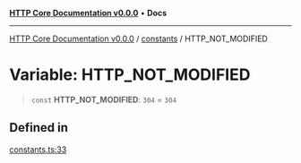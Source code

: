 [**HTTP Core Documentation v0.0.0**](../../README.md) • **Docs**

***

[HTTP Core Documentation v0.0.0](../../modules.md) / [constants](../README.md) / HTTP\_NOT\_MODIFIED

# Variable: HTTP\_NOT\_MODIFIED

> `const` **HTTP\_NOT\_MODIFIED**: `304` = `304`

## Defined in

[constants.ts:33](https://github.com/stonemjs/http-core/blob/3497087dac965583296f5092cd519a9aa0728373/src/constants.ts#L33)
